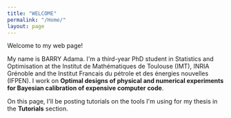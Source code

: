 ```yaml
---
title: "WELCOME"
permalink: "/Home/"
layout: page
---
```


Welcome to my web page!

My name is BARRY Adama. I'm a third-year PhD student in Statistics and Optimisation at the Institut de Mathématiques de Toulouse (IMT), 
INRIA Grénoble and the Institut Francais du pétrole et des énergies nouvelles (IFPEN). 
I work on **Optimal designs of physical and numerical experiments for Bayesian calibration of expensive computer code**.

On this page, I'll be posting tutorials on the tools I'm using for my thesis in the **Tutorials** section. 
